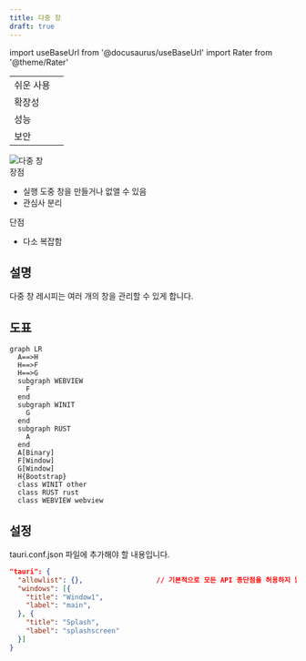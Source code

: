 ```yaml
---
title: 다중 창
draft: true
---
```


import useBaseUrl from '@docusaurus/useBaseUrl'
import Rater from '@theme/Rater'

<div className="row">
  <div className="col col--4">
    <table>
      <tr>
        <td>쉬운 사용</td>
        <td><Rater value="4"/></td>
      </tr>
      <tr>
        <td>확장성</td>
        <td><Rater value="4"/></td>
      </tr>
      <tr>
        <td>성능</td>
        <td><Rater value="3"/></td>
      </tr>
      <tr>
        <td>보안</td>
        <td><Rater value="5"/></td>
      </tr>
    </table>
  </div>
  <div className="col col--4 pattern-logo">
    <img src={useBaseUrl('img/recipes/Multiwin.svg')} alt="다중 창" />
  </div>
  <div className="col col--4">
    장점
    <ul>
      <li>실행 도중 창을 만들거나 없앨 수 있음</li>
      <li>관심사 분리</li>
    </ul>
    단점
    <ul>
      <li>다소 복잡함</li>
    </ul>
  </div>
</div>

## 설명

다중 창 레시피는 여러 개의 창을 관리할 수 있게 합니다.

## 도표

```mermaid
graph LR
  A==>H
  H==>F
  H==>G
  subgraph WEBVIEW
    F
  end
  subgraph WINIT
    G
  end
  subgraph RUST
    A
  end
  A[Binary]
  F[Window]
  G[Window]
  H{Bootstrap}
  class WINIT other
  class RUST rust
  class WEBVIEW webview
```

## 설정

tauri.conf.json 파일에 추가해야 할 내용입니다.

```json
"tauri": {
  "allowlist": {},                  // 기본적으로 모든 API 종단점을 허용하지 않습니다
  "windows": [{
    "title": "Window1",
    "label": "main",
  }, {
    "title": "Splash",
    "label": "splashscreen"
  }]
}

```
